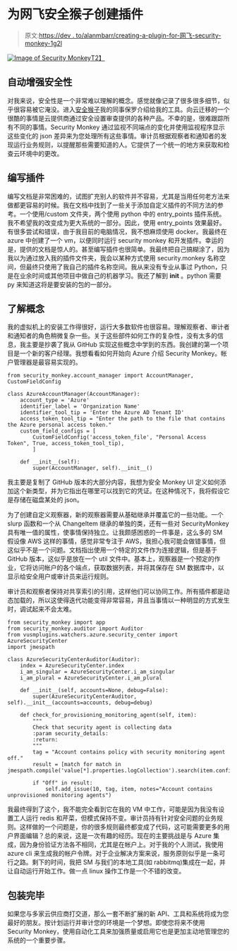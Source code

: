 # 为网飞安全猴子创建插件

> 原文:[https://dev . to/alanmbarr/creating-a-plugin-for-网飞-security-monkey-1g2l](https://dev.to/alanmbarr/creating-a-plugin-for-netflix-security-monkey-1g2l)

[![Image of Security Monkey](../Images/6b1e1d1599713049252441f3f6a19b78.png)T2】](https://res.cloudinary.com/practicaldev/image/fetch/s--S_IQoQjS--/c_limit%2Cf_auto%2Cfl_progressive%2Cq_auto%2Cw_880/https://s3.amazonaws.com/www.alanmbarr.com/blog/images/Security_Monkey.png)

## [](#enhancing-security-automagically)自动增强安全性

对我来说，安全性是一个非常难以理解的概念。感觉就像记录了很多很多细节，似乎很容易被它淹没。进入[安全猴子](https://github.com/Netflix/security_monkey)我的同事保罗介绍给我的工具。向云迁移的一个很酷的事情是云提供商通过安全设置审查提供的各种产品。不幸的是，很难跟踪所有不同的事情。Security Monkey 通过监视不同端点的变化并使用监视程序显示这些变化的 json 差异来为您处理所有这些事情。审计员根据观察者和通知者的发现运行业务规则，以提醒那些需要知道的人。它提供了一个统一的地方来获取和检查云环境中的更改。

## [](#writing-a-plugin)编写插件

编写文档是非常困难的，试图扩充别人的软件并不容易，尤其是当用任何老方法来做都更容易的时候。我在文档中找到了一些关于添加自定义插件的不同方法的参考。一个使用/custom 文件夹，两个使用 python 中的 entry_points 插件系统。我不希望我的改变成为更大系统的一部分。因此，使用 entry_points 效果最好。有很多尝试和错误，由于我目前的电脑情况，我不想麻烦使用 docker。我最终在 azure 中创建了一个 vm，以便同时运行 security monkey 和开发插件。幸运的是，提供的文档是惊人的。甚至编写插件也很简单。我最终把自己搞糊涂了，因为我以为通过放入我的插件文件夹，我会以某种方式使用 security.monkey 名称空间，但最终只使用了我自己的插件名称空间。我从来没有专业从事过 Python，只是在业余时间或其他项目中做自己的机器学习。我还了解到 **init** 。python 需要 py 来知道这将是要安装的包的一部分。

## [](#getting-to-know-the-concepts)了解概念

我的虚拟机上的安装工作得很好，运行大多数软件也很容易。理解观察者、审计者和通知者的角色稍微复杂一些。关于这些部件如何工作的复杂性，没有太多的信息，我主要是抄袭了我从 GitHub 实现这些概念中学到的东西。我创建的第一个项目是一个新的客户经理。我想看看如何开始向 Azure 介绍 Security Monkey。帐户管理器是最容易实现的。

```
from security_monkey.account_manager import AccountManager, CustomFieldConfig

class AzureAccountManager(AccountManager):
    account_type = 'Azure'
    identifier_label = 'Organization Name'
    identifier_tool_tip = 'Enter the Azure AD Tenant ID'
    access_token_tool_tip = "Enter the path to the file that contains the Azure personal access token."
    custom_field_configs = [
        CustomFieldConfig('access_token_file', "Personal Access Token", True, access_token_tool_tip),
        ]

    def __init__(self):
        super(AccountManager, self).__init__() 
```

我主要是复制了 GitHub 版本的大部分内容，我想为安全 Monkey UI 定义如何添加这个新类型，并为它指出在哪里可以找到它的凭证。在这种情况下，我将假设它是存储在磁盘某处的 json。

为了创建自定义观察器，新的观察器需要从基础继承并覆盖它的一些功能。一个 slurp 函数和一个从 ChangeItem 继承的单独的类，还有一些对 SecurityMonkey 具有唯一值的属性，使事情保持独立。让我颇感困惑的一件事是，这么多的 SM 假设像 AWS 这样的事情，感觉非常专注于 AWS，我担心我可能会做错事情，但这似乎不是一个问题。文档指出使用一个特定的文件作为连接逻辑，但是基于 GitHub 版本，这似乎是放在一个 util 文件中。基本上，观察器是一个预定的作业，它将访问帐户的各个端点，获取数据列表，并将其保存在 SM 数据库中，以显示给安全用户或审计员来运行规则。

审计员和观察者保持对共享索引的引用，这样他们可以协同工作。所有插件都是动态加载的，所以这使得迭代功能变得非常容易，并且当事情以一种明显的方式发生时，调试起来不会太难。

```
from security_monkey import app
from security_monkey.auditor import Auditor
from vusmplugins.watchers.azure.security_center import AzureSecurityCenter
import jmespath

class AzureSecurityCenterAuditor(Auditor):
    index = AzureSecurityCenter.index
    i_am_singular = AzureSecurityCenter.i_am_singular
    i_am_plural = AzureSecurityCenter.i_am_plural

    def __init__(self, accounts=None, debug=False):
        super(AzureSecurityCenterAuditor, self).__init__(accounts=accounts, debug=debug)

    def check_for_provisioning_monitoring_agent(self, item):
        """
        Check that security agent is collecting data
        :param security_details:
        :return:
        """
        tag = "Account contains policy with security monitoring agent off."
        result = [match for match in jmespath.compile('value[*].properties.logCollection').search(item.config)]

        if "Off" in result:
            self.add_issue(10, tag, item, notes="Account contains unprovisioned monitoring agents") 
```

我最终得到了这个，我不能完全看到它在我的 VM 中工作，可能是因为我没有设置工人运行 redis 和芹菜，但模式保持不变。审计员持有针对安全问题的业务规则。这样做的一个问题是，你的很多规则最终都变成了代码，这可能需要更多的用户界面编辑？总的来说，这是一次有趣的经历。现在的主要挑战是与 Azure 集成，因为身份验证方法各不相同，尤其是在帐户上。对于我的个人测试，我使用 azure cli 来生成我的帐户令牌。对于企业解决方案来说，服务原则似乎是一条可行之路。剩下的时间，我把 SM 与我们的本地工具(如 rabbitmq)集成在一起，并让自动运行开始工作。做一点 linux 操作工作是一个不错的改变。

## [](#wrapping-up)包装完毕

如果您与多家云供应商打交道，那么一套不断扩展的新 API、工具和系统将成为您最好的朋友。按计划运行并审计您的环境是一个梦想。即使您将来不使用 Security Monkey，使用自动化工具来加强质量或启用它也是更加主动地管理您的系统的一个重要步骤。
